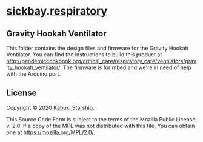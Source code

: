 # [sickbay](../../).[respiratory](../)

## Gravity Hookah Ventilator

This folder contains the design files and firmware for the Gravity Hookah Ventilator. You can find the instructions to build this product at <http://pandemiccookbook.org/critical_care/respiratory_care/ventilators/gravity_hookah_ventilator/>. The firmware is for mbed and we're in need of help with the Arduino port.

## License

Copyright © 2020 [Kabuki Starship](https://kabukistarship.com).

This Source Code Form is subject to the terms of the Mozilla Public License, v. 2.0. If a copy of the MPL was not distributed with this file, You can obtain one at <https://mozilla.org/MPL/2.0/>.
